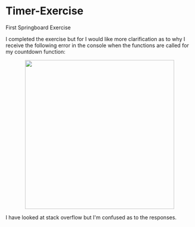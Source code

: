 # Timer-Exercise
First Springboard Exercise

I completed the exercise but for I would like more clarification as to why I receive the following error in the console when the functions are called for my countdown function:

<div align="center">
    <img src="https://github.com/mjmariani/Timer-Exercise/issues/1#issue-577426127" width="400px"></img> 
</div>

I have looked at stack overflow but I'm confused as to the responses.
